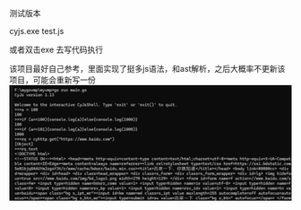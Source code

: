 测试版本


cyjs.exe test.js


或者双击exe 去写代码执行

该项目最好自己参考，里面实现了挺多js语法，和ast解析，之后大概率不更新该项目，可能会重新写一份
![img.png](img.png)
